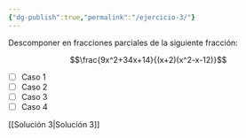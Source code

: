 ```yaml
---
{"dg-publish":true,"permalink":"/ejercicio-3/"}
---
```



Descomponer en fracciones parciales de la siguiente fracción:


$$\frac{9x^2+34x+14}{(x+2)(x^2-x-12)}$$

- [ ] Caso 1
- [ ] Caso 2
- [ ] Caso 3
- [ ] Caso 4

[[Solución 3\|Solución 3]]

